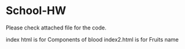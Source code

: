 # School-HW
Please check attached file for the code.

index html is for Components of blood
index2.html is for Fruits name
